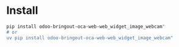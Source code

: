 # Install

```bash
pip install odoo-bringout-oca-web-web_widget_image_webcam"
# or
uv pip install odoo-bringout-oca-web-web_widget_image_webcam"
```
